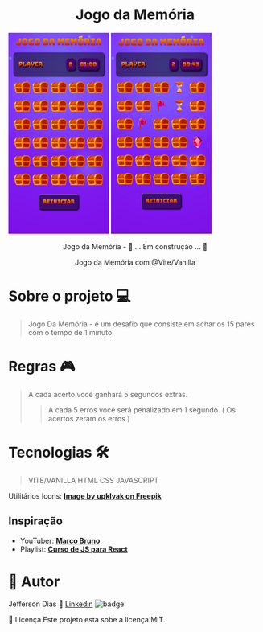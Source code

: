 <h1 align="center">Jogo da Memória</h1>

<img src="public/images/print-1.jpg"
         alt="Jogo da Memória" width="200" height="400">
         <img src="public/images/print-2.jpg"
         alt="Jogo da Memória" width="200" height="400">


 <p align="center"> Jogo da Memória - 🚧  ... Em construção ... 🚧 </p>
 <p align="center"> Jogo da Memória com @Vite/Vanilla </p>
 





# Sobre o projeto 💻
>Jogo Da Memória - é um desafio que consiste em achar os 15 pares com o tempo de 1 minuto.
              
              
 # Regras 🎮
  >A cada acerto você ganhará 5 segundos extras.
  >>A cada 5 erros você será penalizado em 1 segundo. ( Os acertos zeram os erros )

#  Tecnologias 🛠
> VITE/VANILLA 
> HTML
> CSS
> JAVASCRIPT
 

Utilitários
Icons: **[Image by upklyak on Freepik ](https://www.freepik.com/free-vector/game-icons-big-set-cartoon-skull-coin-star-xp-gold-cup-clock-chest-medal-money-sack-crown-lock-key-magnet-shield-witch-potion-gift-box-crystal-parchment-vector-ui-elements_24315604.htm#page=3&query=memory%20game&position=23&from_view=keyword)** 


## Inspiração
* YouTuber: **[Marco Bruno](https://www.youtube.com/c/MarcoBrunoDev)** 
* Playlist: **[Curso de JS para React](https://youtu.be/aUDgoPsrPNg)** 
 
            

# 🦸 Autor
Jefferson Dias 🚀  [Linkedin](https://www.linkedin.com/in/jeffersondias-dev/) 
 ![badge](https://img.shields.io/badge/Outlook-Jeffersonlaradias%40outlook.com-blue)
   


📝 Licença
Este projeto esta sobe a licença MIT.

              
